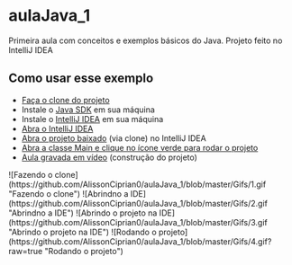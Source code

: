 # aulaJava_1
Primeira aula com conceitos e exemplos básicos do Java. Projeto feito no IntelliJ IDEA

## Como usar esse exemplo
- [Faça o clone do projeto](#clone)
- Instale o [Java SDK](https://www.oracle.com/java/technologies/downloads/) em sua máquina
- Instale o [IntelliJ IDEA](https://www.jetbrains.com/pt-br/idea/download/#section=windows) em sua máquina
- [Abra o IntelliJ IDEA](#abrir-ide)
- [Abra o projeto baixado](#abrir-projeto) (via clone) no IntelliJ IDEA
- [Abra a classe Main e clique no ícone verde para rodar o projeto](#rodar-projeto)
- [Aula gravada em vídeo](https://we.tl/t-mlQD1R0zML) (construção do projeto)

<a name="clone"/>
![Fazendo o clone](https://github.com/AlissonCiprian0/aulaJava_1/blob/master/Gifs/1.gif "Fazendo o clone")

<a name="abrir-ide"/>
![Abrindno a IDE](https://github.com/AlissonCiprian0/aulaJava_1/blob/master/Gifs/2.gif "Abrindno a IDE")

<a name="abrir-projeto"/>
![Abrindo o projeto na IDE](https://github.com/AlissonCiprian0/aulaJava_1/blob/master/Gifs/3.gif "Abrindo o projeto na IDE")

<a name="rodar-projeto"/>
![Rodando o projeto](https://github.com/AlissonCiprian0/aulaJava_1/blob/master/Gifs/4.gif?raw=true "Rodando o projeto")

